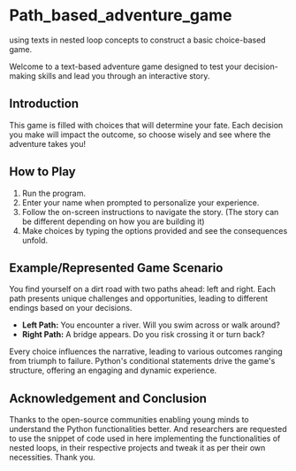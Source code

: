 # Path_based_adventure_game
using texts in nested loop concepts to construct a basic choice-based game. 


Welcome to a text-based adventure game designed to test your decision-making skills and lead you through an interactive story.

## Introduction

This game is filled with choices that will determine your fate. Each decision you make will impact the outcome, so choose wisely and see where the adventure takes you!

## How to Play

1. Run the program.
2. Enter your name when prompted to personalize your experience.
3. Follow the on-screen instructions to navigate the story.  (The story can be different depending on how you are building it)
4. Make choices by typing the options provided and see the consequences unfold.

## Example/Represented Game Scenario

You find yourself on a dirt road with two paths ahead: left and right. Each path presents unique challenges and opportunities, leading to different endings based on your decisions.

- **Left Path:** You encounter a river. Will you swim across or walk around?
- **Right Path:** A bridge appears. Do you risk crossing it or turn back?

Every choice influences the narrative, leading to various outcomes ranging from triumph to failure. Python's conditional statements drive the game's structure, offering an engaging and dynamic experience.


## Acknowledgement and Conclusion

Thanks to the open-source communities enabling young minds to understand the Python functionalities better. And researchers are requested to use the snippet of code used in here implementing the functionalities of nested loops, in their respective projects and tweak it as per their own necessities. Thank you.
